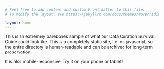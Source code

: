 ```yaml
---
# Feel free to add content and custom Front Matter to this file.
# To modify the layout, see https://jekyllrb.com/docs/themes/#overriding-theme-defaults

layout: home
---
```


This is an extremely barebones sample of what our Data Curation Survival Guide could look like. This is a completely static site, i.e. no javascript, so the entire directory is human-readable and can be archived for long-term preservation.

It is also mobile-responsive. Try it on your phone or tablet!